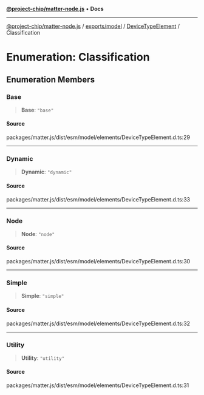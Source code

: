 [**@project-chip/matter-node.js**](../../../../../README.md) • **Docs**

***

[@project-chip/matter-node.js](../../../../../modules.md) / [exports/model](../../../README.md) / [DeviceTypeElement](../README.md) / Classification

# Enumeration: Classification

## Enumeration Members

### Base

> **Base**: `"base"`

#### Source

packages/matter.js/dist/esm/model/elements/DeviceTypeElement.d.ts:29

***

### Dynamic

> **Dynamic**: `"dynamic"`

#### Source

packages/matter.js/dist/esm/model/elements/DeviceTypeElement.d.ts:33

***

### Node

> **Node**: `"node"`

#### Source

packages/matter.js/dist/esm/model/elements/DeviceTypeElement.d.ts:30

***

### Simple

> **Simple**: `"simple"`

#### Source

packages/matter.js/dist/esm/model/elements/DeviceTypeElement.d.ts:32

***

### Utility

> **Utility**: `"utility"`

#### Source

packages/matter.js/dist/esm/model/elements/DeviceTypeElement.d.ts:31
